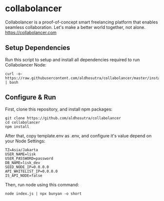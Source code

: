 # collabolancer

Collabolancer is a proof-of-concept smart freelancing platform that enables seamless collaboration. Let's make a better world together, not alone. https://collabolancer.com

## Setup Dependencies

Run this script to setup and install all dependencies required to run Collabolancer Node:

```
curl -o- https://raw.githubusercontent.com/aldhosutra/collabolancer/master/install.sh | bash
```

## Configure & Run

First, clone this repository, and install npm packages:

```
git clone https://github.com/aldhosutra/collabolancer
cd collabolancer
npm install
```

After that, copy template.env as .env, and configure it's value depend on your Node Settings:

```
TZ=Asia/Jakarta
USER_NAME=lisk
USER_PASSWORD=password
DB_NAME=lisk_dev
SEED_NODE_IP=0.0.0.0
API_WHITELIST_IP=0.0.0.0
IS_API_NODE=false
```

Then, run node using this command:

```
node index.js | npx bunyan -o short
```
